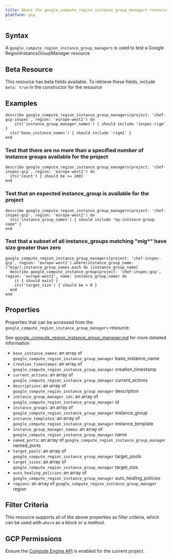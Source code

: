 ```yaml
---
title: About the google_compute_region_instance_group_managers resource
platform: gcp
---
```


## Syntax
A `google_compute_region_instance_group_managers` is used to test a Google RegionInstanceGroupManager resource


## Beta Resource
This resource has beta fields available. To retrieve these fields, include `beta: true` in the constructor for the resource

## Examples
```
describe google_compute_region_instance_group_managers(project: 'chef-gcp-inspec', region: 'europe-west2') do
	its('instance_group_manager_names') { should include 'inspec-rigm' }
  its('base_instance_names') { should include 'rigm1' }
end
```

### Test that there are no more than a specified number of instance groups available for the project

    describe google_compute_region_instance_group_managers(project: 'chef-inspec-gcp', region: 'europe-west2') do
      its('count') { should be <= 100}
    end

### Test that an expected instance_group is available for the project

    describe google_compute_region_instance_group_managers(project: 'chef-inspec-gcp', region: 'europe-west2') do
      its('instance_group_names') { should include "my-instance-group-name" }
    end

### Test that a subset of all instance_groups matching "mig*" have size greater than zero

    google_compute_region_instance_group_managers(project: 'chef-inspec-gcp', region: 'europe-west2').where(instance_group_name: /^mig/).instance_group_names.each do |instance_group_name|
      describe google_compute_instance_group(project: 'chef-inspec-gcp', region: 'europe-west2', name: instance_group_name) do
        it { should exist }
        its('target_size') { should be > 0 }
      end
    end

## Properties
Properties that can be accessed from the `google_compute_region_instance_group_managers` resource:

See [google_compute_region_instance_group_manager.md](google_compute_region_instance_group_manager.md) for more detailed information
  * `base_instance_names`: an array of `google_compute_region_instance_group_manager` base_instance_name
  * `creation_timestamps`: an array of `google_compute_region_instance_group_manager` creation_timestamp
  * `current_actions`: an array of `google_compute_region_instance_group_manager` current_actions
  * `descriptions`: an array of `google_compute_region_instance_group_manager` description
  * `instance_group_manager_ids`: an array of `google_compute_region_instance_group_manager` id
  * `instance_groups`: an array of `google_compute_region_instance_group_manager` instance_group
  * `instance_templates`: an array of `google_compute_region_instance_group_manager` instance_template
  * `instance_group_manager_names`: an array of `google_compute_region_instance_group_manager` name
  * `named_ports`: an array of `google_compute_region_instance_group_manager` named_ports
  * `target_pools`: an array of `google_compute_region_instance_group_manager` target_pools
  * `target_sizes`: an array of `google_compute_region_instance_group_manager` target_size
  * `auto_healing_policies`: an array of `google_compute_region_instance_group_manager` auto_healing_policies
  * `regions`: an array of `google_compute_region_instance_group_manager` region

## Filter Criteria
This resource supports all of the above properties as filter criteria, which can be used
with `where` as a block or a method.

## GCP Permissions

Ensure the [Compute Engine API](https://console.cloud.google.com/apis/library/compute.googleapis.com/) is enabled for the current project.
